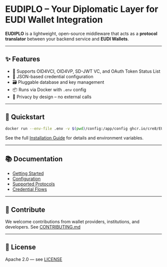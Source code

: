 # EUDIPLO – Your Diplomatic Layer for EUDI Wallet Integration

**EUDIPLO** is a lightweight, open-source middleware that acts as a **protocol translator** between your backend service and **EUDI Wallets**.

---

## ✨ Features

- 🔐 Supports OID4VCI, OID4VP, SD-JWT VC, and OAuth Token Status List
- 🧱 JSON-based credential configuration
- 🗃️ Pluggable database and key management
- 📦 Runs via Docker with `.env` config
- 🚫 Privacy by design – no external calls

---

## 🚀 Quickstart

```bash
docker run --env-file .env -v $(pwd)/config:/app/config ghcr.io/cre8/EUDIPLO:latest
```

See the full [Installation Guide](https://cre8.github.io/EUDIPLO/getting-started/installation) for details and environment variables.

---

## 📚 Documentation

- [Getting Started](https://cre8.github.io/EUDIPLO/getting-started/)
- [Configuration](https://cre8.github.io/EUDIPLO/configuration/)
- [Supported Protocols](https://cre8.github.io/EUDIPLO/supported-protocols/)
- [Credential Flows](https://cre8.github.io/EUDIPLO/architecture/flows)

---

## 🤝 Contribute

We welcome contributions from wallet providers, institutions, and developers.
See [CONTRIBUTING.md](CONTRIBUTING.md)

---

## 📄 License

Apache 2.0 — see [LICENSE](LICENSE)
